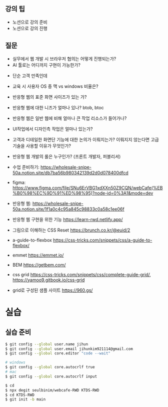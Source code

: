 ## 강의 팁
* 노션으로 강의 준비
* 노션으로 강의 진행

## 질문
* 실무에서 웹 개발 시 브라우저 협의는 어떻게 진행되는가?
* AI 툴로는 어디까지 구현이 가능한가?
 - 단순 고객 만족인데 
* 교육 시 사용자 OS 중 맥  vs windows 비율은?
* 반응형 웹의 표준 화면 사이즈가 있는 가?

* 반응형 웹에 대한 니즈가 얼마나 있나? btob, btoc
* 반응형 웹은 일반 웹에 비해 얼마나 큰 작업 리소스가 들어가나?
* UI작업에서 디자인측 작업은 얼마나 있는가?
* 고객과 디테일한 화면단 기능에 대한 논의가 이뤄지는가? 이뤄지지 않는다면 고급기술을 사용할 이유가 무엇인가?
* 반응형 웹 개발의 롤은 누구인가? (프론트 개발자, 퍼블리셔)

* 수업 준비하기: https://wholesale-snipe-50a.notion.site/db7ba56b980342139d2d0d078400dfcd
* figma: https://www.figma.com/file/SNu6ErVBG1xdXXn50Z9CQN/webCafe(%EB%B0%98%EC%9D%91%ED%98%95)?node-id=0%3A1&mode=dev
* 반응형 웹: https://wholesale-snipe-50a.notion.site/1f1a0c4c95a845c98833c0a58c1ee06f
* 반응형 웹 구현을 위한 기능 https://learn-rwd.netlify.app/

* 그림으로 이해하는 CSS Reset https://brunch.co.kr/@euid/2
* a-guide-to-flexbox https://css-tricks.com/snippets/css/a-guide-to-flexbox/
* emmet https://emmet.io/
* BEM https://getbem.com/
* css grid https://css-tricks.com/snippets/css/complete-guide-grid/, https://yamoo9.gitbook.io/css-grid
* grid로 구성된 샘플 사이트 https://960.gs/

#  실습
## 실습 준비
```bash
$ git config --global user.name jihun
$ git config --global user.email jihunkim921114@gmail.com
$ git config --global core.editor "code --wait"
```

```bash
# windows
$ git config --global core.autocrlf true
# mac
$ git config --global core.autocrlf input
```

```bash
$ cd 
$ npx degit seulbinim/webcafe-RWD KTDS-RWD
$ cd KTDS-RWD
$ git init -b main
```
